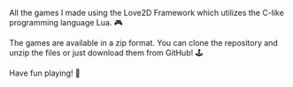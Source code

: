 All the games I made using the Love2D Framework which utilizes the C-like programming language Lua. 🎮

The games are available in a zip format. You can clone the repository and unzip the files or just download them from GitHub! 🕹️

Have fun playing! 🎉
